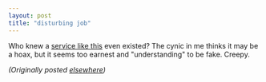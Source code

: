 ```yaml
---
layout: post
title: "disturbing job"
---
```




Who knew a <a href="http://www.babyphotoretouch.com/">service like this</a> even existed? The cynic in me thinks it may be a hoax, but it seems too earnest and "understanding" to be fake. Creepy.


<p><em>(Originally posted <a href="http://use.perl.org/~lachoy/journal/5663">elsewhere</a>)</em></p>


